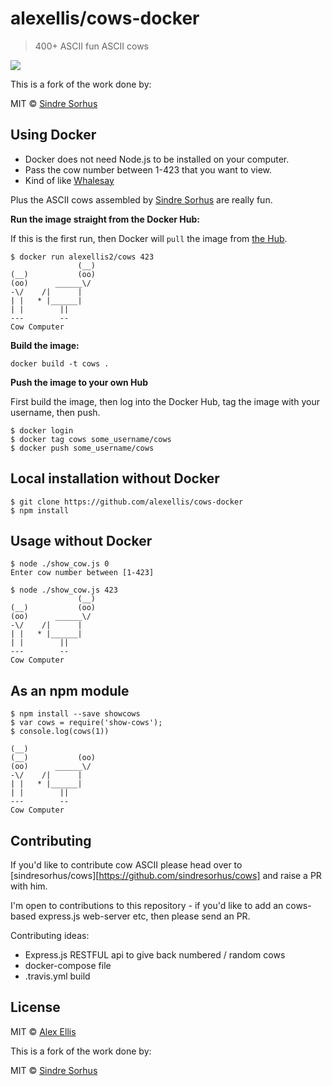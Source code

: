 # alexellis/cows-docker

> 400+ ASCII fun ASCII cows

![](https://cloud.githubusercontent.com/assets/170270/13090998/a9cdd6b0-d52b-11e5-83ec-614143c9a3bb.png)

This is a fork of the work done by:

MIT © [Sindre Sorhus](http://sindresorhus.com)

## Using Docker

* Docker does not need Node.js to be installed on your computer.
* Pass the cow number between 1-423 that you want to view.
* Kind of like [Whalesay](https://docs.docker.com/linux/step_three/)

Plus the ASCII cows assembled by [Sindre Sorhus](http://sindresorhus.com) are really fun.

**Run the image straight from the Docker Hub:**

If this is the first run, then Docker will `pull` the image from [the Hub](https://hub.docker.com/r/alexellis2/cows/).

```
$ docker run alexellis2/cows 423
               (__)
(__)           (oo)
(oo)      ______\/
-\/    /|      |
| |   * |______|
| |        ||
---        --
Cow Computer
```

**Build the image:**

```
docker build -t cows .
```

**Push the image to your own Hub**

First build the image, then log into the Docker Hub, tag the image with your username, then push.

```
$ docker login
$ docker tag cows some_username/cows
$ docker push some_username/cows
```

## Local installation without Docker

```
$ git clone https://github.com/alexellis/cows-docker
$ npm install
```

## Usage without Docker

```
$ node ./show_cow.js 0
Enter cow number between [1-423]

$ node ./show_cow.js 423
               (__)
(__)           (oo)
(oo)      ______\/
-\/    /|      |
| |   * |______|
| |        ||
---        --
Cow Computer
```

## As an npm module

```
$ npm install --save showcows
$ var cows = require('show-cows');
$ console.log(cows(1))

(__)
(__)           (oo)
(oo)      ______\/
-\/    /|      |
| |   * |______|
| |        ||
---        --
Cow Computer
```

## Contributing

If you'd like to contribute cow ASCII please head over to [sindresorhus/cows][https://github.com/sindresorhus/cows] and raise a PR with him.

I'm open to contributions to this repository - if you'd like to add an cows-based express.js web-server etc, then please send an PR.

Contributing ideas:

* Express.js RESTFUL api to give back numbered / random cows
* docker-compose file
* .travis.yml build

## License

MIT © [Alex Ellis](http://alexelis.io)

This is a fork of the work done by:

MIT © [Sindre Sorhus](http://sindresorhus.com)
